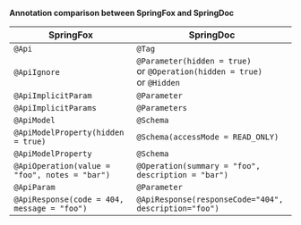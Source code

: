 **Annotation comparison between SpringFox and SpringDoc**

| SpringFox                                     | SpringDoc                                                    |
| --------------------------------------------- | ------------------------------------------------------------ |
| `@Api`                                        | `@Tag`                                                       |
| `@ApiIgnore`                                  | `@Parameter(hidden = true)` <br/>or `@Operation(hidden = true)` <br/>or `@Hidden` |
| `@ApiImplicitParam`                           | `@Parameter`                                                 |
| `@ApiImplicitParams`                          | `@Parameters`                                                |
| `@ApiModel`                                   | `@Schema`                                                    |
| `@ApiModelProperty(hidden = true)`            | `@Schema(accessMode = READ_ONLY)`                            |
| `@ApiModelProperty`                           | `@Schema`                                                    |
| `@ApiOperation(value = "foo", notes = "bar")` | `@Operation(summary = "foo", description = "bar")`           |
| `@ApiParam`                                   | `@Parameter`                                                 |
| `@ApiResponse(code = 404, message = "foo")`   | `@ApiResponse(responseCode="404", description="foo")`        |

